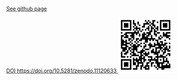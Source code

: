 [See github page](https://ipbes-data.github.io/OpenAlex_Introduction/)

[DOI https://doi.org/10.5281/zenodo.11120633 ![DOI](figures/qr.png)](https://doi.org/10.5281/zenodo.11120633)
